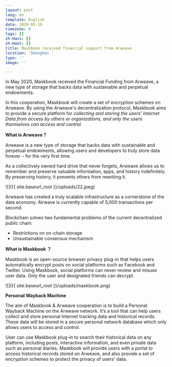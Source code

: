 ```yaml
---
layout: post
lang: en
template: English
date: 2020-05-19
timezone: 8
tags: []
zh-Hans: []
zh-Hant: []
title: Maskbook received financial support from Arweave
location: 'Shanghai '
type: ''
image: ''

---
```

In May 2020, Maskbook received the Financial Funding from Arweave, a new type of storage that backs data with sustainable and perpetual endowments.

In this cooperation, Maskbook will create a set of encryption schemes on Arweave. By using the Arweave's decentralization protocol, Maskbook aims to provide a secure platform for _collecting and storing the users’ Internet Data from access by others or organizations, and only the users themselves can access and control._

**What is Arweave？**

Arweave is a new type of storage that backs data with sustainable and perpetual endowments, allowing users and developers to truly store data forever – for the very first time.

As a collectively owned hard drive that never forgets, Arweave allows us to remember and preserve valuable information, apps, and history indefinitely. By preserving history, it prevents others from rewriting it.

![]({{ site.baseurl_root }}/uploads/22.jpeg)

Arweave has created a truly scalable infrastructure as a cornerstone of the data economy. Airwave is currently capable of 5,000 transactions per second.

Blockchain solves two fundamental problems of the current decentralized public chain:

* Restrictions on on-chain storage
* Unsustainable consensus mechanism

**What is Maskbook ？**

Maskbook is an open-source browser privacy plug-in that helps users automatically encrypt posts on social platforms such as Facebook and Twitter. Using Maskbook, social platforms can never review and misuse user data. Only the user and designated friends can decrypt.

![]({{ site.baseurl_root }}/uploads/maskbook.png)

**Personal Wayback Machine**

The aim of Maskbook & Arweave cooperation is to build a Personal Wayback Machine on the Arweave network. It’s a tool that can help users collect and store personal Internet tracking data and historical records. These data will be stored in a secure personal network database which only allows users to access and control.

User can use Maskbook plug-in to search their historical data on any platform, including posts, interactive information, and even private data such as personal diaries. Maskbook will provide users with a portal to access historical records stored on Arweave, and also provide a set of encryption schemes to protect the privacy of users' data.